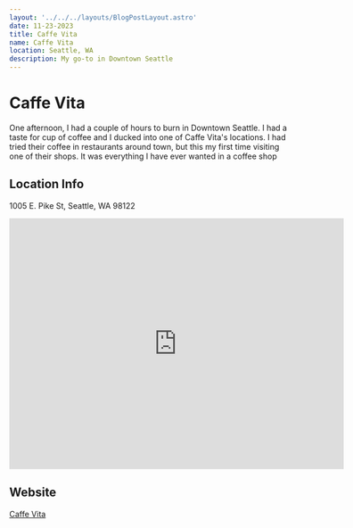 ```yaml
---
layout: '../../../layouts/BlogPostLayout.astro'
date: 11-23-2023
title: Caffe Vita
name: Caffe Vita
location: Seattle, WA
description: My go-to in Downtown Seattle
---
```


# Caffe Vita

One afternoon, I had a couple of hours to burn in Downtown Seattle.  I had a taste for cup of coffee and I ducked into one of Caffe Vita's locations.  I had tried their coffee in restaurants around town, but this my first time visiting one of their shops.  It was everything I have ever wanted in a coffee shop

## Location Info

1005 E. Pike St, Seattle, WA 98122 

<iframe src="https://www.google.com/maps/embed?pb=!1m18!1m12!1m3!1d2689.6262750386973!2d-122.3216060237486!3d47.61395618746971!2m3!1f0!2f0!3f0!3m2!1i1024!2i768!4f13.1!3m3!1m2!1s0x54906acc4738cf25%3A0xeff18719160ca666!2sCaff%C3%A9%20Vita!5e0!3m2!1sen!2sus!4v1700770736963!5m2!1sen!2sus" width="600" height="450" style="border:0;" allowfullscreen="" loading="lazy" referrerpolicy="no-referrer-when-downgrade"></iframe>

## Website
[Caffe Vita](https://www.caffevita.com/)
